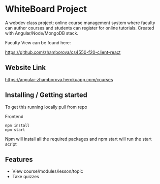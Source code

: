 #  WhiteBoard Project

A webdev class project: online course management system where faculty can author courses and students can register for online tutorials. Created with Angular/Node/MongoDB stack.

Faculty View can be found here:

https://github.com/zhamborova/cs4550-f20-client-react


## Website Link 

https://angular-zhamborova.herokuapp.com/courses


## Installing / Getting started

To get this running locally pull from repo

Frontend
```shell
npm install
npm start
```
Npm will install all the required packages and npm start will run the start script


## Features
* View course/modules/lesson/topic
* Take quizzes 



